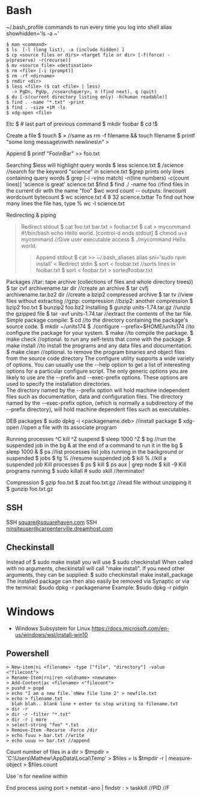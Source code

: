 # Bash

~/.bash_profile commands to run every time you log into shell
    alias showhidden='ls -a ~'

    $ man <command>
    $ ls  [-l (long list), -a (include hidden) ]
    $ cp <source files or dirs> <target file or dir> [-f(force) -p(preserve) -r(recurse)]
    $ mv <source file> <destination>
    $ rm <file> [-i (prompt)]
    $ rm -rf <dirname> 
    $ rmdir <dir>
    $ less <file> ($ cat <file> | less)
      -> PgDn, PgUp, /<searchquery>, n (find next), q (quit)
    $ du [-s(current directory listing only) -h(human readable)]
    $ find . -name "*.txt" -print
    $ find . -size +1M -ls
    $ xdg-open <file>

Etc
    $ # last part of previous command
    $ mkdir foobar
    $ cd !$

Create a file
    $ touch <filename>
    $ > <filename> //same as rm -f filename && touch filename
    $ printf "some long message\nwith newlines\n" > <filename>

Append
    $ printf "Foo\nBar" >> foo.txt

Searching
$less will highlight query words
    $ less science.txt
    $ /science //search for the keyword "science" in science.txt
$grep prints only lines containing query words
    $ grep [-i -v(no match) -n(line numbers) -c(count lines)] 'science is great' science.txt
$find
    $ find ./ -name foo //find files in the current dir with the name "foo"
$wc word count -- outputs: linecount  wordcount  bytecount
    $ wc science.txt
       4  8  32 science.txttar
To find out how many lines the file has, type
    % wc -l science.txt

Redirecting & piping
> Redirect stdout
    $ cat foo.txt bar.txt > foobar.txt
    $ cat > mycommand
      #!/bin/bash
      echo Hello world. [control-d ends stdout]
    $ chmod u+x mycommand //Give user executable access
    $ ./mycommand
      Hello world.
>> Append stdout
    $ cat >> ~/.bash_aliases
    alias sni='sudo npm install'
< Redirect stdin
    $ sort < foobar.txt //sorts lines in foobar.txt
    $ sort < foobar.txt > sortedfoobar.txt

Packages
    //tar: tape archive (collections of files and whole directory trees))
    $ tar cvf archivename.tar dir //create an archive
    $ tar cvfj archivename.tar.bz2 dir //create a bzip2 compressed archive
    $ tar tv <filename> //view files without extracting
    //gzip: compression
    //bzip2: another compression
    $ bzip2 foo.txt
    $ bunzip2 foo.bz2
Installing
    $ gunzip units-1.74.tar.gz //unzip the gzipped file
    $ tar -xvf units-1.74.tar //extract the contents of the tar file.
Simple package compile:
    $ cd //to the directory containing the package's source code.
    $ mkdir ~/units174
    $ ./configure --prefix=$HOME/units174 //to configure the package for your system.
    $ make //to compile the package.
    $ make check //optional. to run any self-tests that come with the package.
    $ make install //to install the programs and any data files and documentation.
    $ make clean //optional. to remove the program binaries and object files from the source code directory 
The configure utility supports a wide variety of options. You can usually use the --help option to get a list of interesting options for a particular configure script.
The only generic options you are likely to use are the --prefix and --exec-prefix options. These options are used to specify the installation directories.  
The directory named by the --prefix option will hold machine independent files such as documentation, data and configuration files.
The directory named by the --exec-prefix option, (which is normally a subdirectory of the --prefix directory), will hold machine dependent files such as executables.

DEB packages
    $ sudo dpkg -i <packagename.deb> //install package
    $ xdg-open <filename> //open a file with its associate program

Running processes
^C kill
^Z suspend
    $ sleep 1000
    ^Z
    $ bg //run the suspended job in the bg
& at the end of a command to run it in the bg
    $ sleep 1000 &
    $ ps //list processes
list jobs running in the background or suspended
    $ jobs
    $ fg %<jobnumber> //resume suspended job
    $ kill %<jobnumber> //kill a suspended job
Kill processes
    $ ps
    $ kill <processnumber>
    $ ps aux | grep node
    $ kill -9 <PID>
Kill programs running
    $ sudo killall <program>
    # sudo xkill //terminator!

Compression
    $ gzip foo.txt
    $ zcat foo.txt.gz //read file without unzipping it
    $ gunzip foo.txt.gz

## SSH

SSH square@squarehaven.com
SSH ninsiteuser@carpenterville.dreamhost.com

## Checkinstall

Instead of
    $ sudo make install
you will use
    $ sudo checkinstall
When called with no arguments, checkinstall will call "make install". If you need other arguments, they can be supplied:
    $ sudo checkinstall make install_package
The installed package can then also easily be removed via Synaptic or via the terminal:
    $sudo dpkg -r packagename
Example:
    $sudo dpkg -r pidgin

# Windows

* Windows Subsystem for Linux https://docs.microsoft.com/en-us/windows/wsl/install-win10

## Powershell

    > New-item|ni <filename> -type ["file", "directory"] -value <"filecont">
    > Rename-Item|rni|ren <oldname> <newname>
    > Add-Content|ac <filename> <"filecont">
    > pushd > popd
    > echo "I am a new file.`nNew file line 2" > newfile.txt
    > echo > filename.txt
      blah blah.. blank line + enter to stop writing to filename.txt
    > dir -r
    > dir -r -filter "*.txt"
    > dir -r | more
    > select-string "foo" *.txt
    > Remove-Item -Recurse -Force /dir
    > echo fuuu > bar.txt //write
    > echo uuuu >> bar.txt //append
    
Count number of files in a dir
    > $tmpdir = 'C:\Users\Mathew\AppData\Local\Temp'
    > $files = ls $tmpdir -r | measure-object
    > $files.count

Use `n for newline within <filecont>

End process using port
    > netstat -ano | findstr :<PORT>
    > taskkill //PID <PORT> //F